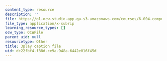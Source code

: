 ```yaml
---
content_type: resource
description: ''
file: https://ol-ocw-studio-app-qa.s3.amazonaws.com/courses/6-004-computation-structures-spring-2017/dc22fbf4f88dce9a948a6442e016f45d_JSm74ghAvJc.srt
file_type: application/x-subrip
learning_resource_types: []
ocw_type: OCWFile
parent_uid: null
resourcetype: Other
title: 3play caption file
uid: dc22fbf4-f88d-ce9a-948a-6442e016f45d
---
```

